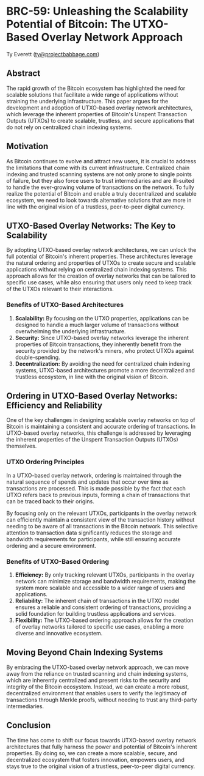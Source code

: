 # BRC-59: Unleashing the Scalability Potential of Bitcoin: The UTXO-Based Overlay Network Approach

Ty Everett (ty@projectbabbage.com)

## Abstract
The rapid growth of the Bitcoin ecosystem has highlighted the need for scalable solutions that facilitate a wide range of applications without straining the underlying infrastructure. This paper argues for the development and adoption of UTXO-based overlay network architectures, which leverage the inherent properties of Bitcoin's Unspent Transaction Outputs (UTXOs) to create scalable, trustless, and secure applications that do not rely on centralized chain indexing systems.

## Motivation
As Bitcoin continues to evolve and attract new users, it is crucial to address the limitations that come with its current infrastructure. Centralized chain indexing and trusted scanning systems are not only prone to single points of failure, but they also force users to trust intermediaries and are ill-suited to handle the ever-growing volume of transactions on the network. To fully realize the potential of Bitcoin and enable a truly decentralized and scalable ecosystem, we need to look towards alternative solutions that are more in line with the original vision of a trustless, peer-to-peer digital currency.

## UTXO-Based Overlay Networks: The Key to Scalability
By adopting UTXO-based overlay network architectures, we can unlock the full potential of Bitcoin's inherent properties. These architectures leverage the natural ordering and properties of UTXOs to create secure and scalable applications without relying on centralized chain indexing systems. This approach allows for the creation of overlay networks that can be tailored to specific use cases, while also ensuring that users only need to keep track of the UTXOs relevant to their interactions.

### Benefits of UTXO-Based Architectures
1. **Scalability:** By focusing on the UTXO properties, applications can be designed to handle a much larger volume of transactions without overwhelming the underlying infrastructure.
2. **Security:** Since UTXO-based overlay networks leverage the inherent properties of Bitcoin transactions, they inherently benefit from the security provided by the network's miners, who protect UTXOs against double-spending.
3. **Decentralization:** By avoiding the need for centralized chain indexing systems, UTXO-based architectures promote a more decentralized and trustless ecosystem, in line with the original vision of Bitcoin.

## Ordering in UTXO-Based Overlay Networks: Efficiency and Reliability

One of the key challenges in designing scalable overlay networks on top of Bitcoin is maintaining a consistent and accurate ordering of transactions. In UTXO-based overlay networks, this challenge is addressed by leveraging the inherent properties of the Unspent Transaction Outputs (UTXOs) themselves.

### UTXO Ordering Principles

In a UTXO-based overlay network, ordering is maintained through the natural sequence of spends and updates that occur over time as transactions are processed. This is made possible by the fact that each UTXO refers back to previous inputs, forming a chain of transactions that can be traced back to their origins.

By focusing only on the relevant UTXOs, participants in the overlay network can efficiently maintain a consistent view of the transaction history without needing to be aware of all transactions in the Bitcoin network. This selective attention to transaction data significantly reduces the storage and bandwidth requirements for participants, while still ensuring accurate ordering and a secure environment.

### Benefits of UTXO-Based Ordering

1. **Efficiency:** By only tracking relevant UTXOs, participants in the overlay network can minimize storage and bandwidth requirements, making the system more scalable and accessible to a wider range of users and applications.
2. **Reliability:** The inherent chain of transactions in the UTXO model ensures a reliable and consistent ordering of transactions, providing a solid foundation for building trustless applications and services.
3. **Flexibility:** The UTXO-based ordering approach allows for the creation of overlay networks tailored to specific use cases, enabling a more diverse and innovative ecosystem.

## Moving Beyond Chain Indexing Systems
By embracing the UTXO-based overlay network approach, we can move away from the reliance on trusted scanning and chain indexing systems, which are inherently centralized and present risks to the security and integrity of the Bitcoin ecosystem. Instead, we can create a more robust, decentralized environment that enables users to verify the legitimacy of transactions through Merkle proofs, without needing to trust any third-party intermediaries.

## Conclusion
The time has come to shift our focus towards UTXO-based overlay network architectures that fully harness the power and potential of Bitcoin's inherent properties. By doing so, we can create a more scalable, secure, and decentralized ecosystem that fosters innovation, empowers users, and stays true to the original vision of a trustless, peer-to-peer digital currency.
